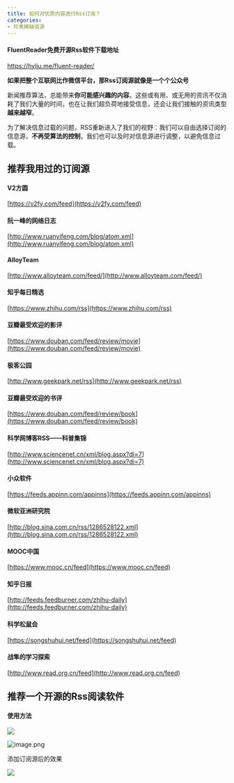 ```yaml
---
title: 如何对优质内容进行Rss订阅？
categories:
- 珍贵稀缺资源
---
```




#### FluentReader免费开源Rss软件下载地址

https://hyliu.me/fluent-reader/

**如果把整个互联网比作微信平台，那Rss订阅源就像是一个个公众号**

新闻推荐算法，总能带来**你可能感兴趣的内容**。这些或有用、或无用的资讯不仅消耗了我们大量的时间，也在让我们超负荷地接受信息，还会让我们接触的资讯类型**越来越窄**。

为了解决信息过载的问题，RSS重新进入了我们的视野：我们可以自由选择订阅的信息源，**不再受算法的控制**，我们也可以及时对信息源进行调整，以避免信息过载。



## 推荐我用过的订阅源

#### V2方圆

[https://v2fy.com/feed](https://v2fy.com/feed)
    

#### 阮一峰的网络日志

[http://www.ruanyifeng.com/blog/atom.xml](http://www.ruanyifeng.com/blog/atom.xml)
    

#### AlloyTeam

[http://www.alloyteam.com/feed/](http://www.alloyteam.com/feed/)
    

#### 知乎每日精选

[https://www.zhihu.com/rss](https://www.zhihu.com/rss)

#### 豆瓣最受欢迎的影评

[https://www.douban.com/feed/review/movie](https://www.douban.com/feed/review/movie)
    
    

#### 极客公园

[http://www.geekpark.net/rss](http://www.geekpark.net/rss)


#### 豆瓣最受欢迎的书评

[https://www.douban.com/feed/review/book](https://www.douban.com/feed/review/book)
    
    

#### 科学网博客RSS——科普集锦

[http://www.sciencenet.cn/xml/blog.aspx?di=7](http://www.sciencenet.cn/xml/blog.aspx?di=7)
    
    

#### 小众软件

[https://feeds.appinn.com/appinns](https://feeds.appinn.com/appinns)
    

#### 微软亚洲研究院

[http://blog.sina.com.cn/rss/1286528122.xml](http://blog.sina.com.cn/rss/1286528122.xml)
    

#### MOOC中国

[https://www.mooc.cn/feed](https://www.mooc.cn/feed)

#### 知乎日报

[http://feeds.feedburner.com/zhihu-daily](http://feeds.feedburner.com/zhihu-daily)

#### 科学松鼠会

[https://songshuhui.net/feed](https://songshuhui.net/feed)
    

#### 战隼的学习探索

[http://www.read.org.cn/feed](http://www.read.org.cn/feed)

## 推荐一个开源的Rss阅读软件

#### 使用方法

![](https://v2fy.com/asset/0i/jikemiji/jikemiji-md/kr-000081.assets/1240.png)

![image.png](https://v2fy.com/asset/0i/jikemiji/jikemiji-md/kr-000081.assets/1240-20200720162929184.png)

添加订阅源后的效果



![](https://v2fy.com/asset/0i/jikemiji/jikemiji-md/kr-000081.assets/strip.gif)







